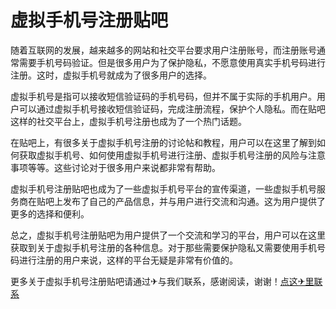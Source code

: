# 虚拟手机号注册贴吧

随着互联网的发展，越来越多的网站和社交平台要求用户注册账号，而注册账号通常需要手机号码验证。但是很多用户为了保护隐私，不愿意使用真实手机号码进行注册。这时，虚拟手机号就成为了很多用户的选择。

虚拟手机号是指可以接收短信验证码的手机号码，但并不属于实际的手机用户。用户可以通过虚拟手机号接收短信验证码，完成注册流程，保护个人隐私。而在贴吧这样的社交平台上，虚拟手机号注册也成为了一个热门话题。

在贴吧上，有很多关于虚拟手机号注册的讨论帖和教程，用户可以在这里了解到如何获取虚拟手机号、如何使用虚拟手机号进行注册、虚拟手机号注册的风险与注意事项等等。这些讨论对于很多用户来说都非常有帮助。

虚拟手机号注册贴吧也成为了一些虚拟手机号平台的宣传渠道，一些虚拟手机号服务商在贴吧上发布了自己的产品信息，并与用户进行交流和沟通。这为用户提供了更多的选择和便利。

总之，虚拟手机号注册贴吧为用户提供了一个交流和学习的平台，用户可以在这里获取到关于虚拟手机号注册的各种信息。对于那些需要保护隐私又需要使用手机号码进行注册的用户来说，这样的平台无疑是非常有价值的。

更多关于虚拟手机号注册贴吧请通过✈与我们联系，感谢阅读，谢谢！[点这✈里联系](https://add.k02.cc)